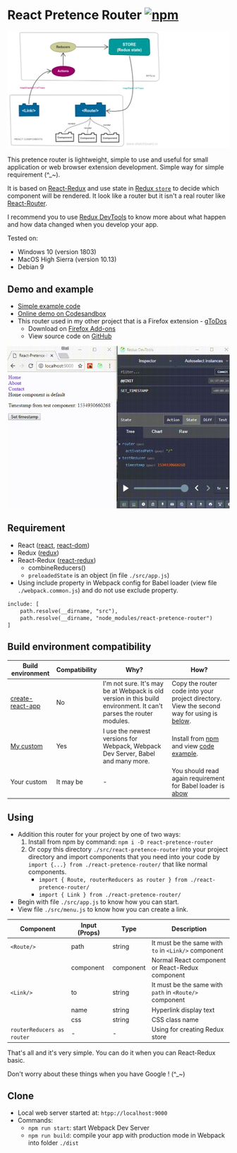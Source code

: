 # React Pretence Router [![npm](https://img.shields.io/badge/npm-1.0.5-blue.svg)](https://www.npmjs.com/package/react-pretence-router)
![Structure](./assets/structure.png)

This pretence router is lightweight, simple to use and useful for small application or web browser extension development. Simple way for simple requirement (^_~).

It is based on [React-Redux](https://redux.js.org/basics/usagewithreact) and use state in [Redux `store`](https://redux.js.org/basics/store) to decide which component will be rendered. It look like a router but it isn't a real router like [React-Router](https://github.com/ReactTraining/react-router).

I recommend you to use [Redux DevTools](https://github.com/zalmoxisus/redux-devtools-extension) to know more about what happen and how data changed when you develop your app.

Tested on:
* Windows 10 (version 1803)
* MacOS High Sierra (version 10.13)
* Debian 9

## Demo and example
* [Simple example code](https://github.com/nguyenkhois/react-pretence-router-demo)
* [Online demo on Codesandbox](https://codesandbox.io/s/r53y0kyvzo)
* This router used in my other project that is a Firefox extension - [gToDos](https://addons.mozilla.org/sv-SE/firefox/addon/gtodos/)
    * Download on [Firefox Add-ons](https://addons.mozilla.org/en-US/firefox/addon/gtodos/)
    * View source code on [GitHub](https://github.com/nguyenkhois/firefox-extension-gtodos)

![Screenshot](./assets/demo.gif)

## Requirement
* React ([react](https://www.npmjs.com/package/react), [react-dom](https://www.npmjs.com/package/react-dom))
* Redux ([redux](https://www.npmjs.com/package/redux))
* React-Redux ([react-redux](https://www.npmjs.com/package/react-redux))
   * combineReducers()
   * `preloadedState` is an object (in file `./src/app.js`)
* Using include property in Webpack config for Babel loader (view file `./webpack.common.js`) and do not use exclude property.
````
include: [
    path.resolve(__dirname, "src"),
    path.resolve(__dirname, "node_modules/react-pretence-router")
]
````

## Build environment compatibility
|Build environment|Compatibility|Why?|How?|
|---|---|---|---|
|[create-react-app](https://www.npmjs.com/package/create-react-app)|No|I'm not sure. It's may be at Webpack is old version in this build environment. It can't parses the router modules.|Copy the router code into your project directory. View the second way for using is [below](#using). |
|[My custom](https://github.com/nguyenkhois/build-environments/tree/master/react-adv)|Yes|I use the newest versions for Webpack, Webpack Dev Server, Babel and many more.|Install from [npm](https://www.npmjs.com/package/react-pretence-router) and view [code example](https://github.com/nguyenkhois/react-pretence-router-demo).|
|Your custom|It may be|-|You should read again requirement for Babel loader is [abow](#requirement)|


## Using
* Addition this router for your project by one of two ways:
   1. Install from npm by command: `npm i -D react-pretence-router`
   2. Or copy this directory `./src/react-pretence-router` into your project directory and import components that you need into your code by `import {...} from ./react-pretence-router/` that like normal components.
      * `import { Route, routerReducers as router } from ./react-pretence-router/`
      * `import { Link } from ./react-pretence-router/`
* Begin with file `./src/app.js` to know how you can start.
* View file `./src/menu.js` to know how you can create a link.

|Component|Input (Props)|Type|Description
|---|---|---|---|
|`<Route/>`|path|string|It must be the same with `to` in `<Link/>` component|
||component|component|Normal React component or React-Redux component|
|`<Link/>`|to|string|It must be the same with `path` in `<Route/>` component|
||name|string|Hyperlink display text|
||css|string|CSS class name|
|`routerReducers as router`|-|-|Using for creating Redux store|

That's all and it's very simple. You can do it when you can React-Redux basic.

Don't worry about these things when you have Google ! (^_~)

## Clone
* Local web server started at: `htpp://localhost:9000`
* Commands:
    * `npm run start`: start Webpack Dev Server
    * `npm run build`: compile your app with production mode in Webpack into folder `./dist`
